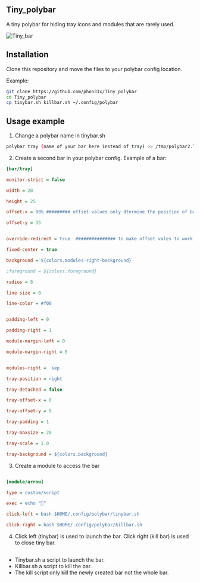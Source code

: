 ## Tiny_polybar
A tiny polybar for hiding tray icons and modules that are rarely used.

![Tiny_bar](https://user-images.githubusercontent.com/45850093/195213025-12aa73b8-aac4-4cfa-b4b7-3f2aadad7ce9.gif)



## Installation
Clone this repository and move the files to your polybar config location.

Example:
```bash
git clone https://github.com/phon31x/Tiny_polybar
cd Tiny_polybar
cp tinybar.sh killbar.sh ~/.config/polybar
```

## Usage example
1. Change a polybar name in tinybar.sh

```bash
polybar tray (name of your bar here instead of tray) >> /tmp/polybar2.log 2>&1
```

2. Create a second bar in your polybar config. Example of a bar:


```ini
[bar/tray]

monitor-strict = false

width = 20

height = 25

offset-x = 98% ######### offset values only dtermine the position of bar in the screen set it accordingly to your need

offset-y = 35   


override-redirect = true  ############### to make offset vales to work override-direct value must be true

fixed-center = true

background = ${colors.modules-right-background}

;foreground = ${colors.foreground}

radius = 8

line-size = 0

line-color = #f00


padding-left = 0

padding-right = 1

module-margin-left = 0

module-margin-right = 0


modules-right =  sep

tray-position = right

tray-detached = false

tray-offset-x = 0

tray-offset-y = 0

tray-padding = 1

tray-maxsize = 20

tray-scale = 1.0

tray-background = ${colors.background}
```

3. Create a module to access the bar 

```ini

[module/arrow]

type = custom/script

exec = echo ""

click-left = bash $HOME/.config/polybar/tinybar.sh

click-right = bash $HOME/.config/polybar/killbar.sh
```

4. Click left (tinybar) is used to launch the bar. Click right (kill bar) is used to close tiny bar.

##

- Tinybar.sh a script to launch the bar.
- Killbar.sh a script to kill the bar.
- The kill script only kill the newly created bar not the whole bar.
